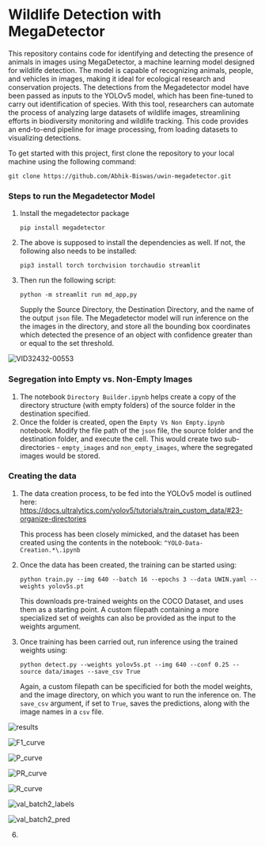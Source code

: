 # Wildlife Detection with MegaDetector

This repository contains code for identifying and detecting the presence of animals in images using MegaDetector, a machine learning model designed for wildlife detection. The model is capable of recognizing animals, people, and vehicles in images, making it ideal for ecological research and conservation projects. The detections from the Megadetector model have been passed as inputs to the YOLOv5 model, which has been fine-tuned to carry out identification of species. With this tool, researchers can automate the process of analyzing large datasets of wildlife images, streamlining efforts in biodiversity monitoring and wildlife tracking. This code provides an end-to-end pipeline for image processing, from loading datasets to visualizing detections.

To get started with this project, first clone the repository to your local machine using the following command:

`git clone https://github.com/Abhik-Biswas/uwin-megadetector.git`

### Steps to run the Megadetector Model
  1. Install the megadetector package

     `pip install megadetector`
     
  2. The above is supposed to install the dependencies as well. If not, the following also needs to be installed:
     
     `pip3 install torch torchvision torchaudio streamlit`

  3. Then run the following script:

     `python -m streamlit run md_app,py`

     Supply the Source Directory, the Destination Directory, and the name of the output `json` file. The Megadetector model will run inference on the the images in the directory, and store all the bounding box coordinates 
     which detected the presence of an object with confidence greater than or equal to the set threshold.
     
![VID32432-00553](https://github.com/user-attachments/assets/8ac688d9-40c0-4ccd-83d4-14b855fd85ad)

     

### Segregation into Empty vs. Non-Empty Images
  1. The notebook `Directory Builder.ipynb` helps create a copy of the directory structure (with empty folders) of the source folder in the destination specified.
  2. Once the folder is created, open the `Empty Vs Non Empty.ipynb` notebook. Modify the file path of the `json` file, the source folder and the destination folder, and execute the cell. This would create two sub- 
     directories - `empty_images` and `non_empty_images`, where the segregated images would be stored.

### Creating the data
  1. The data creation process, to be fed into the YOLOv5 model is outlined here: https://docs.ultralytics.com/yolov5/tutorials/train_custom_data/#23-organize-directories

     This process has been closely mimicked, and the dataset has been created using the contents in the notebook: `^YOLO-Data-Creation.*\.ipynb`

     
  2. Once the data has been created, the training can be started using:

     `python train.py --img 640 --batch 16 --epochs 3 --data UWIN.yaml --weights yolov5s.pt`

     This downloads pre-trained weights on the COCO Dataset, and uses them as a starting point. A custom filepath containing a more specialized set of weights can also be provided as the input to the weights argument. 
     
  4. Once training has been carried out, run inference using the trained weights using:

     `python detect.py --weights yolov5s.pt --img 640 --conf 0.25 --source data/images --save_csv True`

     Again, a custom filepath can be specificied for both the model weights, and the image directory, on which you want to run the inference on. The `save_csv` argument, if set to `True`, saves the predictions, along with the image names in a `csv` file.

![results](https://github.com/user-attachments/assets/846ff39a-4717-4a6c-8a52-df7ed91969db)

![F1_curve](https://github.com/user-attachments/assets/de72f055-3178-489f-8f4d-3db0505f3c3d)

![P_curve](https://github.com/user-attachments/assets/6211d80e-788c-4838-9d42-274470dba611)

![PR_curve](https://github.com/user-attachments/assets/e29fa3e2-0aa7-4726-b809-221f89d697a8)

![R_curve](https://github.com/user-attachments/assets/d313ef8f-00fc-49ce-be62-d1eee3fe93a1)

![val_batch2_labels](https://github.com/user-attachments/assets/b8350ece-0edc-455b-969d-49f062bfa274)

![val_batch2_pred](https://github.com/user-attachments/assets/8bd071f8-cecf-495c-87a9-6da1a194f913)



  6. 



